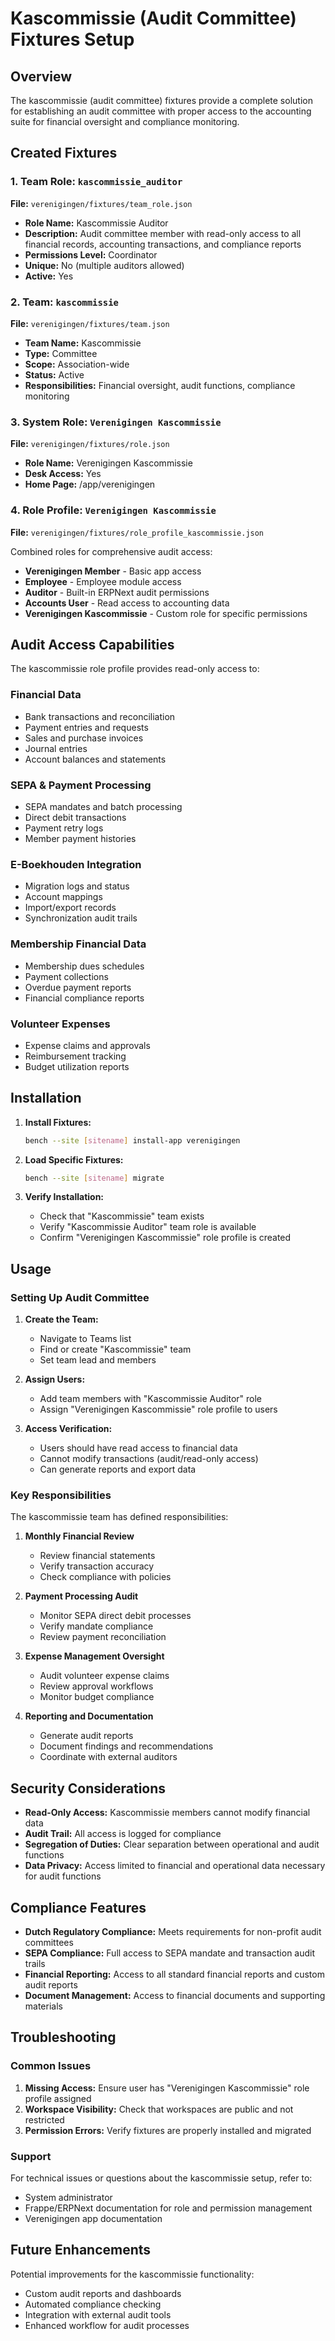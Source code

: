 # Kascommissie (Audit Committee) Fixtures Setup

## Overview

The kascommissie (audit committee) fixtures provide a complete solution for establishing an audit committee with proper access to the accounting suite for financial oversight and compliance monitoring.

## Created Fixtures

### 1. Team Role: `kascommissie_auditor`
**File:** `verenigingen/fixtures/team_role.json`

- **Role Name:** Kascommissie Auditor
- **Description:** Audit committee member with read-only access to all financial records, accounting transactions, and compliance reports
- **Permissions Level:** Coordinator
- **Unique:** No (multiple auditors allowed)
- **Active:** Yes

### 2. Team: `kascommissie`
**File:** `verenigingen/fixtures/team.json`

- **Team Name:** Kascommissie
- **Type:** Committee
- **Scope:** Association-wide
- **Status:** Active
- **Responsibilities:** Financial oversight, audit functions, compliance monitoring

### 3. System Role: `Verenigingen Kascommissie`
**File:** `verenigingen/fixtures/role.json`

- **Role Name:** Verenigingen Kascommissie
- **Desk Access:** Yes
- **Home Page:** /app/verenigingen

### 4. Role Profile: `Verenigingen Kascommissie`
**File:** `verenigingen/fixtures/role_profile_kascommissie.json`

Combined roles for comprehensive audit access:
- **Verenigingen Member** - Basic app access
- **Employee** - Employee module access
- **Auditor** - Built-in ERPNext audit permissions
- **Accounts User** - Read access to accounting data
- **Verenigingen Kascommissie** - Custom role for specific permissions

## Audit Access Capabilities

The kascommissie role profile provides read-only access to:

### Financial Data
- Bank transactions and reconciliation
- Payment entries and requests
- Sales and purchase invoices
- Journal entries
- Account balances and statements

### SEPA & Payment Processing
- SEPA mandates and batch processing
- Direct debit transactions
- Payment retry logs
- Member payment histories

### E-Boekhouden Integration
- Migration logs and status
- Account mappings
- Import/export records
- Synchronization audit trails

### Membership Financial Data
- Membership dues schedules
- Payment collections
- Overdue payment reports
- Financial compliance reports

### Volunteer Expenses
- Expense claims and approvals
- Reimbursement tracking
- Budget utilization reports

## Installation

1. **Install Fixtures:**
   ```bash
   bench --site [sitename] install-app verenigingen
   ```

2. **Load Specific Fixtures:**
   ```bash
   bench --site [sitename] migrate
   ```

3. **Verify Installation:**
   - Check that "Kascommissie" team exists
   - Verify "Kascommissie Auditor" team role is available
   - Confirm "Verenigingen Kascommissie" role profile is created

## Usage

### Setting Up Audit Committee

1. **Create the Team:**
   - Navigate to Teams list
   - Find or create "Kascommissie" team
   - Set team lead and members

2. **Assign Users:**
   - Add team members with "Kascommissie Auditor" role
   - Assign "Verenigingen Kascommissie" role profile to users

3. **Access Verification:**
   - Users should have read access to financial data
   - Cannot modify transactions (audit/read-only access)
   - Can generate reports and export data

### Key Responsibilities

The kascommissie team has defined responsibilities:

1. **Monthly Financial Review**
   - Review financial statements
   - Verify transaction accuracy
   - Check compliance with policies

2. **Payment Processing Audit**
   - Monitor SEPA direct debit processes
   - Verify mandate compliance
   - Review payment reconciliation

3. **Expense Management Oversight**
   - Audit volunteer expense claims
   - Review approval workflows
   - Monitor budget compliance

4. **Reporting and Documentation**
   - Generate audit reports
   - Document findings and recommendations
   - Coordinate with external auditors

## Security Considerations

- **Read-Only Access:** Kascommissie members cannot modify financial data
- **Audit Trail:** All access is logged for compliance
- **Segregation of Duties:** Clear separation between operational and audit functions
- **Data Privacy:** Access limited to financial and operational data necessary for audit functions

## Compliance Features

- **Dutch Regulatory Compliance:** Meets requirements for non-profit audit committees
- **SEPA Compliance:** Full access to SEPA mandate and transaction audit trails
- **Financial Reporting:** Access to all standard financial reports and custom audit reports
- **Document Management:** Access to financial documents and supporting materials

## Troubleshooting

### Common Issues

1. **Missing Access:** Ensure user has "Verenigingen Kascommissie" role profile assigned
2. **Workspace Visibility:** Check that workspaces are public and not restricted
3. **Permission Errors:** Verify fixtures are properly installed and migrated

### Support

For technical issues or questions about the kascommissie setup, refer to:
- System administrator
- Frappe/ERPNext documentation for role and permission management
- Verenigingen app documentation

## Future Enhancements

Potential improvements for the kascommissie functionality:
- Custom audit reports and dashboards
- Automated compliance checking
- Integration with external audit tools
- Enhanced workflow for audit processes
